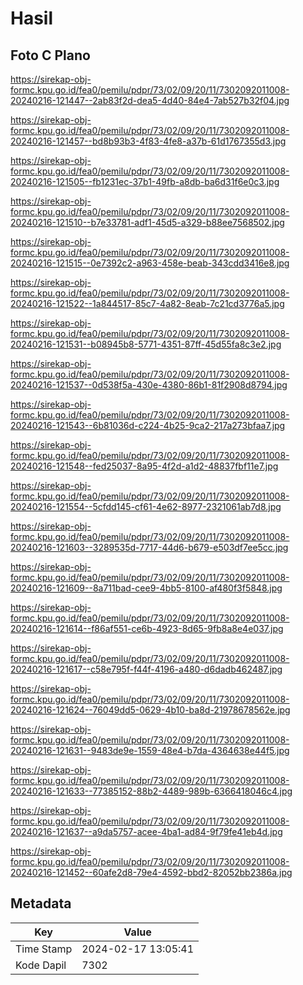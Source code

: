 # Hasil

## Foto C Plano

https://sirekap-obj-formc.kpu.go.id/fea0/pemilu/pdpr/73/02/09/20/11/7302092011008-20240216-121447--2ab83f2d-dea5-4d40-84e4-7ab527b32f04.jpg

https://sirekap-obj-formc.kpu.go.id/fea0/pemilu/pdpr/73/02/09/20/11/7302092011008-20240216-121457--bd8b93b3-4f83-4fe8-a37b-61d1767355d3.jpg

https://sirekap-obj-formc.kpu.go.id/fea0/pemilu/pdpr/73/02/09/20/11/7302092011008-20240216-121505--fb1231ec-37b1-49fb-a8db-ba6d31f6e0c3.jpg

https://sirekap-obj-formc.kpu.go.id/fea0/pemilu/pdpr/73/02/09/20/11/7302092011008-20240216-121510--b7e33781-adf1-45d5-a329-b88ee7568502.jpg

https://sirekap-obj-formc.kpu.go.id/fea0/pemilu/pdpr/73/02/09/20/11/7302092011008-20240216-121515--0e7392c2-a963-458e-beab-343cdd3416e8.jpg

https://sirekap-obj-formc.kpu.go.id/fea0/pemilu/pdpr/73/02/09/20/11/7302092011008-20240216-121522--1a844517-85c7-4a82-8eab-7c21cd3776a5.jpg

https://sirekap-obj-formc.kpu.go.id/fea0/pemilu/pdpr/73/02/09/20/11/7302092011008-20240216-121531--b08945b8-5771-4351-87ff-45d55fa8c3e2.jpg

https://sirekap-obj-formc.kpu.go.id/fea0/pemilu/pdpr/73/02/09/20/11/7302092011008-20240216-121537--0d538f5a-430e-4380-86b1-81f2908d8794.jpg

https://sirekap-obj-formc.kpu.go.id/fea0/pemilu/pdpr/73/02/09/20/11/7302092011008-20240216-121543--6b81036d-c224-4b25-9ca2-217a273bfaa7.jpg

https://sirekap-obj-formc.kpu.go.id/fea0/pemilu/pdpr/73/02/09/20/11/7302092011008-20240216-121548--fed25037-8a95-4f2d-a1d2-48837fbf11e7.jpg

https://sirekap-obj-formc.kpu.go.id/fea0/pemilu/pdpr/73/02/09/20/11/7302092011008-20240216-121554--5cfdd145-cf61-4e62-8977-2321061ab7d8.jpg

https://sirekap-obj-formc.kpu.go.id/fea0/pemilu/pdpr/73/02/09/20/11/7302092011008-20240216-121603--3289535d-7717-44d6-b679-e503df7ee5cc.jpg

https://sirekap-obj-formc.kpu.go.id/fea0/pemilu/pdpr/73/02/09/20/11/7302092011008-20240216-121609--8a711bad-cee9-4bb5-8100-af480f3f5848.jpg

https://sirekap-obj-formc.kpu.go.id/fea0/pemilu/pdpr/73/02/09/20/11/7302092011008-20240216-121614--f86af551-ce6b-4923-8d65-9fb8a8e4e037.jpg

https://sirekap-obj-formc.kpu.go.id/fea0/pemilu/pdpr/73/02/09/20/11/7302092011008-20240216-121617--c58e795f-f44f-4196-a480-d6dadb462487.jpg

https://sirekap-obj-formc.kpu.go.id/fea0/pemilu/pdpr/73/02/09/20/11/7302092011008-20240216-121624--76049dd5-0629-4b10-ba8d-21978678562e.jpg

https://sirekap-obj-formc.kpu.go.id/fea0/pemilu/pdpr/73/02/09/20/11/7302092011008-20240216-121631--9483de9e-1559-48e4-b7da-4364638e44f5.jpg

https://sirekap-obj-formc.kpu.go.id/fea0/pemilu/pdpr/73/02/09/20/11/7302092011008-20240216-121633--77385152-88b2-4489-989b-6366418046c4.jpg

https://sirekap-obj-formc.kpu.go.id/fea0/pemilu/pdpr/73/02/09/20/11/7302092011008-20240216-121637--a9da5757-acee-4ba1-ad84-9f79fe41eb4d.jpg

https://sirekap-obj-formc.kpu.go.id/fea0/pemilu/pdpr/73/02/09/20/11/7302092011008-20240216-121452--60afe2d8-79e4-4592-bbd2-82052bb2386a.jpg


## Metadata

| Key        | Value               |
| ---------- | ------------------- |
| Time Stamp | 2024-02-17 13:05:41 |
| Kode Dapil | 7302                |



